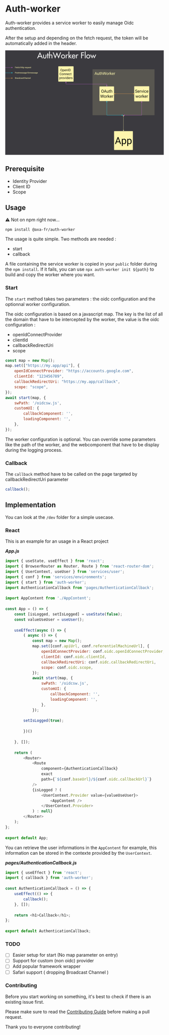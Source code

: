 # Auth-worker

Auth-worker provides a service worker to easily manage Oidc authentication.

After the setup and depending on the fetch request, the token will be automatically added in the header.

![workflow](AuthWorkerFlow.png 'AuthWorker Flow')

## Prerequisite

-   Identity Provider
-   Client ID
-   Scope

## Usage
:warning: Not on npm right now...
```npm
npm install @axa-fr/auth-worker
```

The usage is quite simple. Two methods are needed :

-   start
-   callback

A file containing the service worker is copied in your `public` folder during the `npm install`. If it fails, you can use `npx auth-worker init ${path}` to build and copy the worker where you want.

### Start

The `start` method takes two parameters : the oidc configuration and the optionnal worker configuration.

The oidc configuration is based on a javascript map. The key is the list of all the domain that have to be intercepted by the worker, the value is the oidc configuration :

-   openIdConnectProvider
-   clientId
-   callbackRedirectUri
-   scope

```javascript
const map = new Map();
map.set(["https://my.app/api"], {
    openIdConnectProvider: "https://accounts.google.com",
    clientId: "123456789",
    callbackRedirectUri: "https://my.app/callback",
    scope: "scope",
});
await start(map, {
    swPath: '/oidcsw.js',
    customUI: {
        callbackComponent: '',
        loadingComponent: '',
    },
});
```

The worker configuration is optional. You can override some parameters like the path of the worker, and the webcomponent that have to be display during the logging process.

### Callback

The `callback` method have to be called on the page targeted by callbackRedirectUri parameter

```javascript
callback();
```

## Implementation

You can look at the ``/dev`` folder for a simple usecase.
### React

This is an example for an usage in a React project

**_App.js_**

```javascript
import { useState, useEffect } from 'react';
import { BrowserRouter as Router, Route } from 'react-router-dom';
import { UserContext, useUser } from 'services/user';
import { conf } from 'services/environments';
import { start } from 'auth-worker';
import AuthenticationCallback from 'pages/AuthenticationCallback';

import AppContent from './AppContent';

const App = () => {
    const [isLogged, setIsLogged] = useState(false);
    const valueUseUser = useUser();

    useEffect(async () => {
        ( async () => {
            const map = new Map();
            map.set([conf.apiUrl, conf.referentielMachineUrl], {
                openIdConnectProvider: conf.oidc.openIdConnectProvider,
                clientId: conf.oidc.clientId,
                callbackRedirectUri: conf.oidc.callbackRedirectUri,
                scope: conf.oidc.scope,
            });
            await start(map, {
                swPath: '/oidcsw.js',
                customUI: {
                    callbackComponent: '',
                    loadingComponent: '',
                },
            });

        setIsLogged(true);

        })()

    }, []);

    return (
        <Router>
            <Route
                component={AuthenticationCallback}
                exact
                path={`${conf.baseUrl}/${conf.oidc.callbackUrl}`}
            />
            {isLogged ? (
                <UserContext.Provider value={valueUseUser}>
                    <AppContent />
                </UserContext.Provider>
            ) : null}
        </Router>
    );
};

export default App;
```

You can retrieve the user informations in the `AppContent` for example, this information can be stored in the contexte provided by the `UserContext`.

**_pages/AuthenticationCallback.js_**

```javascript
import { useEffect } from 'react';
import { callback } from 'auth-worker';

const AuthenticationCallback = () => {
    useEffect(() => {
        callback();
    }, []);

    return <h1>Callback</h1>;
};

export default AuthenticationCallback;
```

### TODO

- [ ] Easier setup for start (No map parameter on entry)
- [ ] Support for custom (non oidc) provider
- [ ] Add popular framework wrapper
- [ ] Safari support ( dropping Broadcast Channel )

### Contributing

Before you start working on something, it's best to check if there is an existing issue first.

Please make sure to read the [Contributing Guide](./.github/CONTRIBUTING.md) before making a pull request.

Thank you to everyone contributing!
